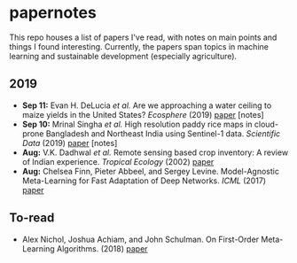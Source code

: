 # papernotes
This repo houses a list of papers I've read, with notes on main points and things I found interesting. Currently, the papers span topics in machine learning and sustainable development (especially agriculture).


## 2019
* __Sep 11:__ Evan H. DeLucia _et al._ Are we approaching a water ceiling to maize yields in the United States? _Ecosphere_ (2019) [paper](https://esajournals.onlinelibrary.wiley.com/doi/full/10.1002/ecs2.2773) [notes]
* __Sep 10:__ Mrinal Singha _et al._ High resolution paddy rice maps in cloud-prone Bangladesh and Northeast India using Sentinel-1 data. _Scientific Data_ (2019) [paper](https://www.nature.com/articles/s41597-019-0036-3) [notes]
* __Aug:__ V.K. Dadhwal _et al._ Remote sensing based crop inventory: A review of Indian experience. _Tropical Ecology_ (2002) [paper](http://agris.fao.org/agris-search/search.do?recordID=IN2005000557)
* __Aug:__ Chelsea Finn, Pieter Abbeel, and Sergey Levine. Model-Agnostic Meta-Learning for Fast Adaptation of Deep Networks. _ICML_ (2017) [paper](https://arxiv.org/abs/1703.03400)

## To-read
* Alex Nichol, Joshua Achiam, and John Schulman. On First-Order Meta-Learning Algorithms. (2018) [paper](https://arxiv.org/abs/1803.02999)